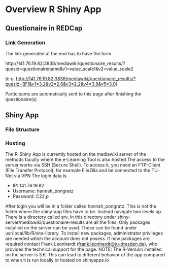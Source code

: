 # Overview R Shiny App
## Questionaire in REDCap


### Link Generation
The link generated at the end has to have the form 

http:<area>//141.76.19.82:3838/mediawiki/questionaire_results/?quesid=questionairename&v1=value_scale1&v2=value_scale2

(e.g. http://141.76.19.82:3838/mediawiki/questionaire_results/?quesid=BFI&v1=3.2&v2=2.8&v3=2.2&v4=3.8&v5=3.0)

Participants are automatically sent to this page after finishing the questionaire(s)

## Shiny App
### File Structure


### Hosting
The R-Shiny App is currently hosted on the mediawiki server of the methods faculty where the e-Learning Tool is also hosted
The access to the server works via SSH (Secure Shell). To access it,  you need an FTP-Client (File Transfer Protocol), for example FileZilla and be connected to the TU-Net via VPN
The login data is 
- IP: 141.76.19.82
- Username: hannah_pongratz
- Password: C22,p

After login you will be in a folder called hannah_pongratz. This is not the folder where the shiny-app files have to be. Instead navigate two levels up. There is a directory called srv. In this directory under shiny-server/mediawiki/questionaire-results are all the files.
Only packages installed on the server can be used. These can be found under usr/local/lib/R/site-library. To install new packages, administrator privileges are needed which the account does not posess. If new packages are required contact Frank Leonhardt (frank.leonhardt@tu-dresden.de), who provides the technical support for the page.
NOTE: The R-Version installed on the server is 3.6. This can lead to different behavior of the app compared to when it is run locally or hosted on shinyapps.io
